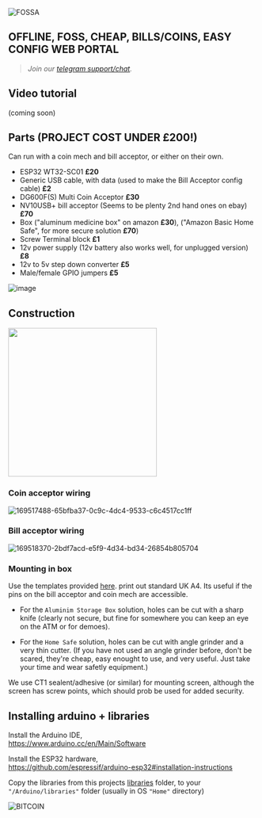 ![FOSSA](https://user-images.githubusercontent.com/33088785/169420554-1b5a132a-3235-44ac-9ede-35d7c592e6e7.png)

## OFFLINE, FOSS, CHEAP, BILLS/COINS, EASY CONFIG WEB PORTAL 


> <i>Join our <a href="https://t.me/makerbits">telegram support/chat</a>.</i>

## Video tutorial

(coming soon)

## Parts (PROJECT COST UNDER £200!)

Can run with a coin mech and bill acceptor, or either on their own.
* ESP32 WT32-SC01 **£20**
* Generic USB cable, with data (used to make the Bill Acceptor config cable) **£2**
* DG600F(S) Multi Coin Acceptor **£30**
* NV10USB+ bill acceptor (Seems to be plenty 2nd hand ones on ebay) **£70**
* Box ("aluminum medicine box" on amazon **£30**), ("Amazon Basic Home Safe", for more secure solution **£70**)
* Screw Terminal block **£1**
* 12v power supply (12v battery also works well, for unplugged version) **£8**
* 12v to 5v step down converter **£5**
* Male/female GPIO jumpers **£5**

![image](https://user-images.githubusercontent.com/33088785/188751337-f1a946d6-0424-42f6-8bc2-2f06f87d78a1.png)

## Construction

<img src="https://user-images.githubusercontent.com/33088785/188833972-1665fb20-39be-456e-93a1-276c0e2a9237.png" style="width:300px">

### Coin acceptor wiring

![169517488-65bfba37-0c9c-4dc4-9533-c6c4517cc1ff](https://user-images.githubusercontent.com/33088785/188748943-960a15fd-f0c8-48e9-870a-af6cde1a3b31.png)

### Bill acceptor wiring

![169518370-2bdf7acd-e5f9-4d34-bd34-26854b805704](https://user-images.githubusercontent.com/33088785/188748970-7f463a3b-0594-4902-b8c9-0e084029618d.png)

### Mounting in box

Use the templates provided <a href="cuttingTemplate.pdf">here</a>. print out standard UK A4. Its useful if the pins on the bill acceptor and coin mech are accessible.

* For the `Aluminim Storage Box` solution, holes can be cut with a sharp knife (clearly not secure, but fine for somewhere you can keep an eye on the ATM or for demoes).

* For the `Home Safe` solution, holes can be cut with angle grinder and a very thin cutter. (If you have not used an angle grinder before, don't be scared, they're cheap, easy enought to use, and very useful. Just take your time and wear safetly equipment.)

We use CT1 sealent/adhesive (or similar) for mounting screen, although the screen has screw points, which should prob be used for added security.

## Installing arduino + libraries

Install the Arduino IDE,<br>
https://www.arduino.cc/en/Main/Software

Install the ESP32 hardware,<br>
https://github.com/espressif/arduino-esp32#installation-instructions

Copy the libraries from this projects <a href="/libraries">libraries</a> folder, to your `"/Arduino/libraries"` folder (usually in OS `"Home"` directory)

![BITCOIN](https://i.imgur.com/mCfnhZN.png)

